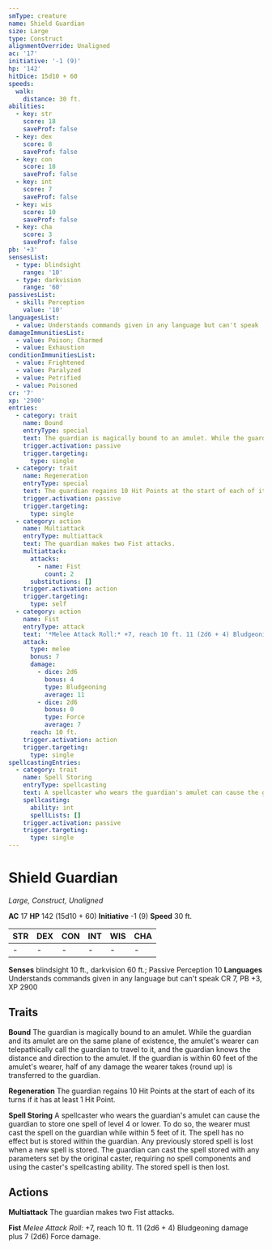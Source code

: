 ```yaml
---
smType: creature
name: Shield Guardian
size: Large
type: Construct
alignmentOverride: Unaligned
ac: '17'
initiative: '-1 (9)'
hp: '142'
hitDice: 15d10 + 60
speeds:
  walk:
    distance: 30 ft.
abilities:
  - key: str
    score: 18
    saveProf: false
  - key: dex
    score: 8
    saveProf: false
  - key: con
    score: 18
    saveProf: false
  - key: int
    score: 7
    saveProf: false
  - key: wis
    score: 10
    saveProf: false
  - key: cha
    score: 3
    saveProf: false
pb: '+3'
sensesList:
  - type: blindsight
    range: '10'
  - type: darkvision
    range: '60'
passivesList:
  - skill: Perception
    value: '10'
languagesList:
  - value: Understands commands given in any language but can't speak
damageImmunitiesList:
  - value: Poison; Charmed
  - value: Exhaustion
conditionImmunitiesList:
  - value: Frightened
  - value: Paralyzed
  - value: Petrified
  - value: Poisoned
cr: '7'
xp: '2900'
entries:
  - category: trait
    name: Bound
    entryType: special
    text: The guardian is magically bound to an amulet. While the guardian and its amulet are on the same plane of existence, the amulet's wearer can telepathically call the guardian to travel to it, and the guardian knows the distance and direction to the amulet. If the guardian is within 60 feet of the amulet's wearer, half of any damage the wearer takes (round up) is transferred to the guardian.
    trigger.activation: passive
    trigger.targeting:
      type: single
  - category: trait
    name: Regeneration
    entryType: special
    text: The guardian regains 10 Hit Points at the start of each of its turns if it has at least 1 Hit Point.
    trigger.activation: passive
    trigger.targeting:
      type: single
  - category: action
    name: Multiattack
    entryType: multiattack
    text: The guardian makes two Fist attacks.
    multiattack:
      attacks:
        - name: Fist
          count: 2
      substitutions: []
    trigger.activation: action
    trigger.targeting:
      type: self
  - category: action
    name: Fist
    entryType: attack
    text: '*Melee Attack Roll:* +7, reach 10 ft. 11 (2d6 + 4) Bludgeoning damage plus 7 (2d6) Force damage.'
    attack:
      type: melee
      bonus: 7
      damage:
        - dice: 2d6
          bonus: 4
          type: Bludgeoning
          average: 11
        - dice: 2d6
          bonus: 0
          type: Force
          average: 7
      reach: 10 ft.
    trigger.activation: action
    trigger.targeting:
      type: single
spellcastingEntries:
  - category: trait
    name: Spell Storing
    entryType: spellcasting
    text: A spellcaster who wears the guardian's amulet can cause the guardian to store one spell of level 4 or lower. To do so, the wearer must cast the spell on the guardian while within 5 feet of it. The spell has no effect but is stored within the guardian. Any previously stored spell is lost when a new spell is stored. The guardian can cast the spell stored with any parameters set by the original caster, requiring no spell components and using the caster's spellcasting ability. The stored spell is then lost.
    spellcasting:
      ability: int
      spellLists: []
    trigger.activation: passive
    trigger.targeting:
      type: single
---
```


# Shield Guardian
*Large, Construct, Unaligned*

**AC** 17
**HP** 142 (15d10 + 60)
**Initiative** -1 (9)
**Speed** 30 ft.

| STR | DEX | CON | INT | WIS | CHA |
| --- | --- | --- | --- | --- | --- |
| - | - | - | - | - | - |

**Senses** blindsight 10 ft., darkvision 60 ft.; Passive Perception 10
**Languages** Understands commands given in any language but can't speak
CR 7, PB +3, XP 2900

## Traits

**Bound**
The guardian is magically bound to an amulet. While the guardian and its amulet are on the same plane of existence, the amulet's wearer can telepathically call the guardian to travel to it, and the guardian knows the distance and direction to the amulet. If the guardian is within 60 feet of the amulet's wearer, half of any damage the wearer takes (round up) is transferred to the guardian.

**Regeneration**
The guardian regains 10 Hit Points at the start of each of its turns if it has at least 1 Hit Point.

**Spell Storing**
A spellcaster who wears the guardian's amulet can cause the guardian to store one spell of level 4 or lower. To do so, the wearer must cast the spell on the guardian while within 5 feet of it. The spell has no effect but is stored within the guardian. Any previously stored spell is lost when a new spell is stored. The guardian can cast the spell stored with any parameters set by the original caster, requiring no spell components and using the caster's spellcasting ability. The stored spell is then lost.

## Actions

**Multiattack**
The guardian makes two Fist attacks.

**Fist**
*Melee Attack Roll:* +7, reach 10 ft. 11 (2d6 + 4) Bludgeoning damage plus 7 (2d6) Force damage.
